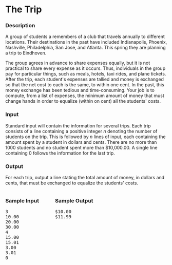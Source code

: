 # The Trip

### Description
A group of students a remembers of a club that travels annually to different locations. Their destinations in the past have included Indianapolis, Phoenix, Nashville, Philadelphia, San Jose, and Atlanta. This spring they are planning a trip to Eindhoven.

The group agrees in advance to share expenses equally, but it is not practical to share every expense as it occurs. Thus, individuals in the group pay for particular things, such as meals, hotels, taxi rides, and plane tickets. After the trip, each student's expenses are tallied and money is exchanged so that the net cost to each is the same, to within one cent. In the past, this money exchange has been tedious and time-consuming. Your job is to compute, from a list of expenses, the minimum amount of money that must change hands in order to equalize (within on cent) all the students' costs.

### Input
Standard input will contain the information for several trips. Each trip consists of a line containing a positive integer *n* denoting the number of students on the trip. This is followed by *n* lines of input, each containing the amount spent by a student in dollars and cents. There are no more than 1000 students and no student spent more than $10,000.00. A single line containing 0 follows the information for the last trip.


### Output
For each trip, output a line stating the total amount of money, in dollars and cents, that must be exchanged to equalize the students' costs.

<div style="display: flex; column-gap: 50px;">
<div>
<h3>Sample Input</h3>
<pre>
3
10.00
20.00
30.00
4
15.00
15.01
3.00
3.01
0
</pre>
</div>

<div>
<h3>Sample Output</h3>
<pre>
$10.00
$11.99
</pre></div>
</div>

